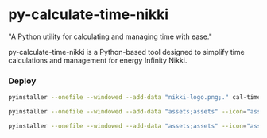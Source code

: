 # py-calculate-time-nikki
"A Python utility for calculating and managing time with ease."

py-calculate-time-nikki is a Python-based tool designed to simplify time calculations and management for energy Infinity Nikki.


### Deploy

```bash
pyinstaller --onefile --windowed --add-data "nikki-logo.png;." cal-time-nikki.py
```

```bash
pyinstaller --onefile --windowed --add-data "assets;assets" --icon="assets/nikkicon.ico" cal-time-nikki.py
```

```bash
pyinstaller --onefile --windowed --add-data "assets;assets" --icon="assets/nikkicon.ico" --clean cal-time-nikki.py
```